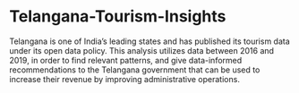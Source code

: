 # Telangana-Tourism-Insights


Telangana is one of India’s leading states and has published its tourism data under its open data policy.
This analysis utilizes data between 2016 and 2019, in order to find  relevant patterns, and give data-informed recommendations to the Telangana government that can be used to increase their revenue by improving administrative operations.
 
 
